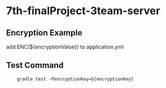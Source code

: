 # 7th-finalProject-3team-server

## Encryption Example
add ENC(${encryptionValue}) to application.yml

## Test Command
```
    gradle test -PencryptionKey=${encryptionKey}
``` 